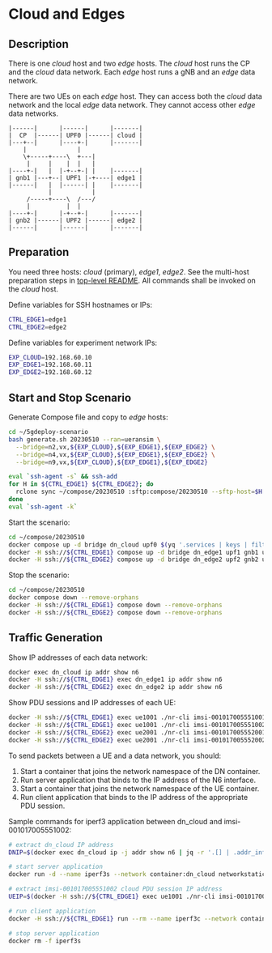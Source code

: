 # Cloud and Edges

## Description

There is one *cloud* host and two *edge* hosts.
The *cloud* host runs the CP and the *cloud* data network.
Each *edge* host runs a gNB and an *edge* data network.

There are two UEs on each *edge* host.
They can access both the *cloud* data network and the local *edge* data network.
They cannot access other *edge* data networks.

```text
|------|      |------|      |-------|
|  CP  |------| UPF0 |------| cloud |
|---+--|      |----+-|      |-------|
    |              |
    \+-----+----\  +---|
     |     |    |  |   |
|----+-|   |  |-+--+-| |    |-------|
| gnb1 |---+--| UPF1 |-+----| edge1 |
|------|   |  |------| |    |-------|
           |           |
     /-----+----\  /---/
     |          |  |
|----+-|      |-+--+-|      |-------|
| gnb2 |------| UPF2 |------| edge2 |
|------|      |------|      |-------|
```

## Preparation

You need three hosts: *cloud* (primary), *edge1*, *edge2*.
See the multi-host preparation steps in [top-level README](../README.md).
All commands shall be invoked on the *cloud* host.

Define variables for SSH hostnames or IPs:

```bash
CTRL_EDGE1=edge1
CTRL_EDGE2=edge2
```

Define variables for experiment network IPs:

```bash
EXP_CLOUD=192.168.60.10
EXP_EDGE1=192.168.60.11
EXP_EDGE2=192.168.60.12
```

## Start and Stop Scenario

Generate Compose file and copy to *edge* hosts:

```bash
cd ~/5gdeploy-scenario
bash generate.sh 20230510 --ran=ueransim \
  --bridge=n2,vx,${EXP_CLOUD},${EXP_EDGE1},${EXP_EDGE2} \
  --bridge=n4,vx,${EXP_CLOUD},${EXP_EDGE1},${EXP_EDGE2} \
  --bridge=n9,vx,${EXP_CLOUD},${EXP_EDGE1},${EXP_EDGE2}

eval `ssh-agent -s` && ssh-add
for H in ${CTRL_EDGE1} ${CTRL_EDGE2}; do
  rclone sync ~/compose/20230510 :sftp:compose/20230510 --sftp-host=$H
done
eval `ssh-agent -k`
```

Start the scenario:

```bash
cd ~/compose/20230510
docker compose up -d bridge dn_cloud upf0 $(yq '.services | keys | filter(test("^(dn|upf|gnb|ue)[_0-9]") | not) | .[]' compose.yml)
docker -H ssh://${CTRL_EDGE1} compose up -d bridge dn_edge1 upf1 gnb1 ue1001
docker -H ssh://${CTRL_EDGE2} compose up -d bridge dn_edge2 upf2 gnb2 ue2001
```

Stop the scenario:

```bash
cd ~/compose/20230510
docker compose down --remove-orphans
docker -H ssh://${CTRL_EDGE1} compose down --remove-orphans
docker -H ssh://${CTRL_EDGE2} compose down --remove-orphans
```

## Traffic Generation

Show IP addresses of each data network:

```bash
docker exec dn_cloud ip addr show n6
docker -H ssh://${CTRL_EDGE1} exec dn_edge1 ip addr show n6
docker -H ssh://${CTRL_EDGE2} exec dn_edge2 ip addr show n6
```

Show PDU sessions and IP addresses of each UE:

```bash
docker -H ssh://${CTRL_EDGE1} exec ue1001 ./nr-cli imsi-001017005551001 -e ps-list
docker -H ssh://${CTRL_EDGE1} exec ue1001 ./nr-cli imsi-001017005551002 -e ps-list
docker -H ssh://${CTRL_EDGE2} exec ue2001 ./nr-cli imsi-001017005552001 -e ps-list
docker -H ssh://${CTRL_EDGE2} exec ue2001 ./nr-cli imsi-001017005552002 -e ps-list
```

To send packets between a UE and a data network, you should:

1. Start a container that joins the network namespace of the DN container.
2. Run server application that binds to the IP address of the N6 interface.
3. Start a container that joins the network namespace of the UE container.
4. Run client application that binds to the IP address of the appropriate PDU session.

Sample commands for iperf3 application between dn\_cloud and imsi-001017005551002:

```bash
# extract dn_cloud IP address
DNIP=$(docker exec dn_cloud ip -j addr show n6 | jq -r '.[] | .addr_info[] | select(.family=="inet") | .local')

# start server application
docker run -d --name iperf3s --network container:dn_cloud networkstatic/iperf3 --forceflush -B $DNIP -s

# extract imsi-001017005551002 cloud PDU session IP address
UEIP=$(docker -H ssh://${CTRL_EDGE1} exec ue1001 ./nr-cli imsi-001017005551002 -e ps-list | awk '$1=="apn:" && $2=="cloud" { found=1 } found && $1=="address:" { print $2; exit }')

# run client application
docker -H ssh://${CTRL_EDGE1} run --rm --name iperf3c --network container:ue1001 networkstatic/iperf3 --forceflush -B $UEIP -c $DNIP -u -b 100M -R

# stop server application
docker rm -f iperf3s
```
